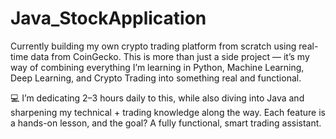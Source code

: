 # Java_StockApplication

Currently building my own crypto trading platform from scratch using real-time data from CoinGecko.
This is more than just a side project — it’s my way of combining everything I’m learning in Python, Machine Learning, Deep Learning, and Crypto Trading into something real and functional.

💻 I’m dedicating 2–3 hours daily to this, while also diving into Java and sharpening my technical + trading knowledge along the way.
Each feature is a hands-on lesson, and the goal? A fully functional, smart trading assistant.
